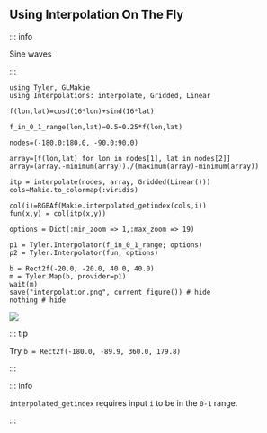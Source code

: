 ## Using Interpolation On The Fly

::: info

Sine waves

:::

````@example interpolation
using Tyler, GLMakie
using Interpolations: interpolate, Gridded, Linear

f(lon,lat)=cosd(16*lon)+sind(16*lat)

f_in_0_1_range(lon,lat)=0.5+0.25*f(lon,lat)

nodes=(-180.0:180.0, -90.0:90.0)

array=[f(lon,lat) for lon in nodes[1], lat in nodes[2]]
array=(array.-minimum(array))./(maximum(array)-minimum(array))

itp = interpolate(nodes, array, Gridded(Linear()))
cols=Makie.to_colormap(:viridis)

col(i)=RGBAf(Makie.interpolated_getindex(cols,i))
fun(x,y) = col(itp(x,y))

options = Dict(:min_zoom => 1,:max_zoom => 19)

p1 = Tyler.Interpolator(f_in_0_1_range; options)
p2 = Tyler.Interpolator(fun; options)

b = Rect2f(-20.0, -20.0, 40.0, 40.0)
m = Tyler.Map(b, provider=p1)
wait(m)
save("interpolation.png", current_figure()) # hide
nothing # hide
````

![](interpolation.png)

::: tip

Try `b = Rect2f(-180.0, -89.9, 360.0, 179.8)`

:::

::: info

`interpolated_getindex` requires input `i` to be in the `0-1` range.

:::
